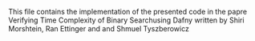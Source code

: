 This file contains the implementation of the presented code in the papre Verifying Time Complexity of Binary Searchusing Dafny written by Shiri Morshtein, Ran Ettinger and and Shmuel Tyszberowicz
